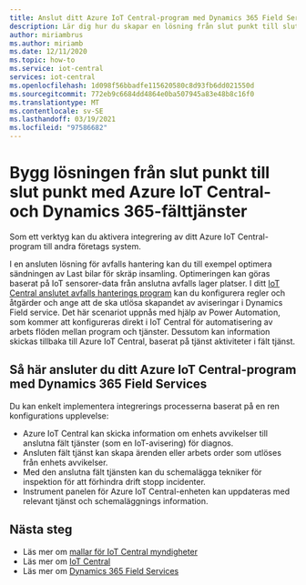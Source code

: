 ```yaml
---
title: Anslut ditt Azure IoT Central-program med Dynamics 365 Field Services | Microsoft Docs
description: Lär dig hur du skapar en lösning från slut punkt till slut punkt med Azure IoT Central-och Dynamics 365-fälttjänster
author: miriambrus
ms.author: miriamb
ms.date: 12/11/2020
ms.topic: how-to
ms.service: iot-central
services: iot-central
ms.openlocfilehash: 1d098f56bbadfe115620580c8d93fb6dd021550d
ms.sourcegitcommit: 772eb9c6684dd4864e0ba507945a83e48b8c16f0
ms.translationtype: MT
ms.contentlocale: sv-SE
ms.lasthandoff: 03/19/2021
ms.locfileid: "97586682"
---
```

# <a name="build-end-to-end-solution-with-azure-iot-central-and-dynamics-365-field-service"></a>Bygg lösningen från slut punkt till slut punkt med Azure IoT Central-och Dynamics 365-fälttjänster 
Som ett verktyg kan du aktivera integrering av ditt Azure IoT Central-program till andra företags system. 

I en ansluten lösning för avfalls hantering kan du till exempel optimera sändningen av Last bilar för skräp insamling. Optimeringen kan göras baserat på IoT sensorer-data från anslutna avfalls lager platser. I ditt [IoT Central anslutet avfalls hanterings program](./tutorial-connected-waste-management.md) kan du konfigurera regler och åtgärder och ange att de ska utlösa skapandet av aviseringar i Dynamics Field service. Det här scenariot uppnås med hjälp av Power Automation, som kommer att konfigureras direkt i IoT Central för automatisering av arbets flöden mellan program och tjänster. Dessutom kan information skickas tillbaka till Azure IoT Central, baserat på tjänst aktiviteter i fält tjänst. 

## <a name="how-to-connect-your-azure-iot-central-application-with-dynamics-365-field-services"></a>Så här ansluter du ditt Azure IoT Central-program med Dynamics 365 Field Services 

Du kan enkelt implementera integrerings processerna baserat på en ren konfigurations upplevelse:
* Azure IoT Central kan skicka information om enhets avvikelser till anslutna fält tjänster (som en IoT-avisering) för diagnos.
* Ansluten fält tjänst kan skapa ärenden eller arbets order som utlöses från enhets avvikelser.
* Med den anslutna fält tjänsten kan du schemalägga tekniker för inspektion för att förhindra drift stopp incidenter.
* Instrument panelen för Azure IoT Central-enheten kan uppdateras med relevant tjänst och schemaläggnings information.


## <a name="next-steps"></a>Nästa steg
* Läs mer om [mallar för IoT Central myndigheter](./overview-iot-central-government.md)
* Läs mer om [IoT Central](../core/overview-iot-central.md)
* Läs mer om [Dynamics 365 Field Services](/dynamics365/field-service/cfs-iot-overview)
